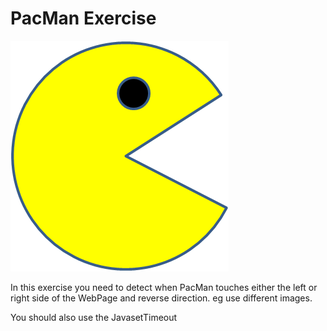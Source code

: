 # PacMan Exercise
<img src='PacMan1.png'>

In this exercise you need to detect when PacMan touches either the left or right side of the WebPage and reverse direction. eg use different images. 

You should also use the JavasetTimeout 

